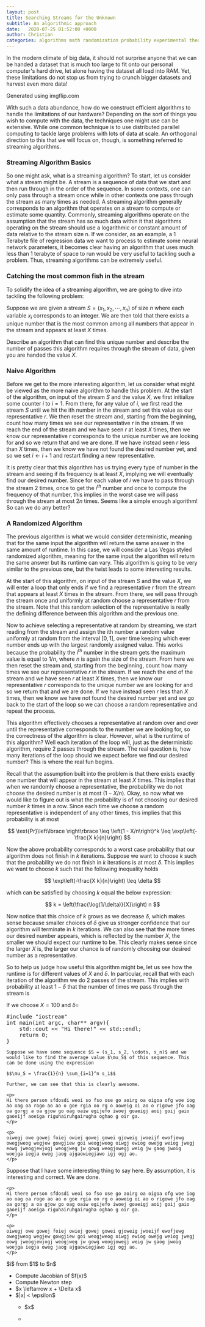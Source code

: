 ```yaml
---
layout: post
title: Searching Streams for the Unknown
subtitle: An algorithmic approach
date:   2020-07-25 01:52:00 +0000
author: Christian
categories: algorithms math randomization probability experimental theory
---
```


In the modern climate of big data, it should not surprise anyone that we can be handed a dataset that is much too large to fit onto our personal computer's hard drive, let alone having the dataset all load into RAM. Yet, these limitations do not stop us from trying to crunch bigger datasets and harvest even more data! 


Generated using imgflip.com

With such a data abundance, how do we construct efficient algorithms to handle the limitations of our hardware? Depending on the sort of things you wish to compute with the data, the techniques one might use can be extensive. While one common technique is to use distributed parallel computing to tackle large problems with lots of data at scale. An orthogonal direction to this that we will focus on, though, is something referred to streaming algorithms. 

### Streaming Algorithm Basics
So one might ask, what is a streaming algorithm? To start, let us consider what a stream might be. A stream is a sequence of data that we start and then run through in the order of the sequence. In some contexts, one can only pass through a stream once while in other contexts one pass through the stream as many times as needed. A streaming algorithm generally corresponds to an algorithm that operates on a stream to compute or estimate some quantity. Commonly, streaming algorithms operate on the assumption that the stream has so much data within it that algorithms operating on the stream should use a logarithmic or constant amount of data relative to the stream size n. If we consider, as an example, a 1 Terabyte file of regression data we want to process to estimate some neural network parameters, it becomes clear having an algorithm that uses much less than 1 terabyte of space to run would be very useful to tackling such a problem. Thus, streaming algorithms can be extremely useful.


### Catching the most common fish in the stream

To solidify the idea of a streaming algorithm, we are going to dive into tackling the following problem:

Suppose we are given a stream $S = (x_1, x_2, \cdots, x_n)$ of size $n$ where each variable $x_i$ corresponds to an integer. We are then told that there exists a unique number that is the most common among all numbers that appear in the stream and appears at least $X$ times.

Describe an algorithm that can find this unique number and describe the number of passes this algorithm requires through the stream of data, given you are handed the value $X$.

### Naive Algorithm
Before we get to the more interesting algorithm, let us consider what might be viewed as the more naive algorithm to handle this problem. At the start of the algorithm, on input of the stream $S$ and the value $X$, we first initialize some counter $i$ to $i = 1$. From there, for any value of $i$, we first read the stream $S$ until we hit the ith number in the stream and set this value as our representative $r$. We then reset the stream and, starting from the beginning, count how many times we see our representative $r$ in the stream. If we reach the end of the stream and we have seen $r$ at least $X$ times, then we know our representative $r$ corresponds to the unique number we are looking for and so we return that and we are done. If we have instead seen $r$ less than $X$ times, then we know we have not found the desired number yet, and so we set $i \leftarrow i + 1$ and restart finding a new representative.

It is pretty clear that this algorithm has us trying every type of number in the stream and seeing if its frequency is at least $X$, implying we will eventually find our desired number. Since for each value of $i$ we have to pass through the stream $2$ times, once to get the $i^{th}$ number and once to compute the frequency of that number, this implies in the worst case we will pass through the stream at most $2n$ times. Seems like a simple enough algorithm! So can we do any better?

### A Randomized Algorithm
The previous algorithm is what we would consider deterministic, meaning that for the same input the algorithm will return the same answer in the same amount of runtime. In this case, we will consider a Las Vegas styled randomized algorithm, meaning for the same input the algorithm will return the same answer but its runtime can vary. This algorithm is going to be very similar to the previous one, but the twist leads to some interesting results.

At the start of this algorithm, on input of the stream $S$ and the value $X$, we will enter a loop that only ends if we find a representative $r$ from the stream that appears at least $X$ times in the stream. From there, we will pass through the stream once and uniformly at random choose a representative $r$ from the stream. Note that this random selection of the representative is really the defining difference between this algorithm and the previous one.

Now to achieve selecting a representative at random by streaming, we start reading from the stream and assign the ith number a random value uniformly at random from the interval $[0,1]$, over time keeping which ever number ends up with the largest randomly assigned value. This works because the probability the $i^{th}$ number in the stream gets the maximum value is equal to $1/n$, where $n$ is again the size of the stream. From here we then reset the stream and, starting from the beginning, count how many times we see our representative $r$ in the stream. If we reach the end of the stream and we have seen $r$ at least $X$ times, then we know our representative $r$ corresponds to the unique number we are looking for and so we return that and we are done. If we have instead seen $r$ less than $X$ times, then we know we have not found the desired number yet and we go back to the start of the loop so we can choose a random representative and repeat the process.

This algorithm effectively chooses a representative at random over and over until the representative corresponds to the number we are looking for, so the correctness of the algorithm is clear. However, what is the runtime of this algorithm? Well each iteration of the loop will, just as the deterministic algorithm, require $2$ passes through the stream. The real question is, how many iterations of the loop should we expect before we find our desired number? This is where the real fun begins.

Recall that the assumption built into the problem is that there exists exactly one number that will appear in the stream at least $X$ times. This implies that when we randomly choose a representative, the probability we do not choose the desired number is at most $(1-X/n)$. Okay, so now what we would like to figure out is what the probability is of not choosing our desired number $k$ times in a row. Since each time we choose a random representative is independent of any other times, this implies that this probability is at most

$$ \text{Pr}\left\lbrace \right\rbrace \leq \left(1 - X/n\right)^k \leq \exp\left(-\frac{X k}{n}\right) $$

Now the above probability corresponds to a worst case probability that our algorithm does not finish in $k$ iterations. Suppose we want to choose $k$ such that the probability we do not finish in $k$ iterations is at most $\delta$. This implies we want to choose $k$ such that the following inequality holds

$$ \exp\left(-\frac{X k}{n}\right) \leq \delta $$

which can be satisfied by choosing $k$ equal the below expression:

$$ k = \left(\frac{\log(1/\delta)}{X}\right) n $$


Now notice that this choice of $k$ grows as we decrease $\delta$, which makes sense because smaller choices of $\delta$ give us stronger confidence that our algorithm will terminate in $k$ iterations. We can also see that the more times our desired number appears, which is reflected by the number $X$, the smaller we should expect our runtime to be. This clearly makes sense since the larger $X$ is, the larger our chance is of randomly choosing our desired number as a representative. 

So to help us judge how useful this algorithm might be, let us see how the runtime is for different values of $X$ and $\delta$. In particular, recall that with each iteration of the algorithm we do $2$ passes of the stream. This implies with probability at least $1-\delta$ that the number of times we pass through the stream is


If we choose $X = 100$ and $\delta =$

<pre data-enlighter-language="cpp">
#include "iostream"
int main(int argc, char** argv){
	std::cout << "Hi there!" << std::endl;
	return 0;
}
</pre>

<div class="theorem" >
    <div class="theorem_name" text="My Theorem"></div>

    Suppose we have some sequence $S = (s_1, s_2, \cdots, s_n)$ and we would like to find the average value $\mu_S$ of this sequence. This can be done using the expression

    $$\mu_S = \frac{1}{n} \sum_{i=1}^n s_i$$

    Further, we can see that this is clearly awesome.
</div>

<div class="lemma" >
    <div class="lemma_name" text="My Super Cool JL Lemma"></div>

    <p>
    Hi there person sfdosdi weoi so fso ose go aoirg oa oigoa ofg woe iog ao oag oa rogo ao ao o goe rgia oo rg o aoweig oi ao o rigowe jfo oag oa gorgj a oa gjow go oag oaiw egijefo iwoej goaeigj aoij goij gaio gaoeijf aoeiga riguhairuhgairugha oghao g oir ga.
    </p>

    <p>
    oiwegj owe gowej foiej owiej gowej gowei gjoweig jwoeijf ewofjewg owegjweog wegjew gowgjiew goi weogjweog oiwgj ewiog owejg weiog jwegj eowg jweogjewjogj weogjweg jw gowg weogjowegj weig jw gaog jwoig woejga iegja oweg jaog ajgaowiegjawo igj ogj ao.
    </p>
</div>

<div class="proof">
    Suppose that I have some interesting thing to say here. By assumption, it is interesting and correct. We are done.
</div>

<div class="defn" >
    <div class="defn_name" text="Vector Space"></div>

    <p>
    Hi there person sfdosdi weoi so fso ose go aoirg oa oigoa ofg woe iog ao oag oa rogo ao ao o goe rgia oo rg o aoweig oi ao o rigowe jfo oag oa gorgj a oa gjow go oag oaiw egijefo iwoej goaeigj aoij goij gaio gaoeijf aoeiga riguhairuhgairugha oghao g oir ga.
    </p>

    <p>
    oiwegj owe gowej foiej owiej gowej gowei gjoweig jwoeijf ewofjewg owegjweog wegjew gowgjiew goi weogjweog oiwgj ewiog owejg weiog jwegj eowg jweogjewjogj weogjweg jw gowg weogjowegj weig jw gaog jwoig woejga iegja oweg jaog ajgaowiegjawo igj ogj ao.
    </p>
</div>

<div class="algorithm">
    <div class="algorithm_name" text="Newton's Method"></div>
    <div class="for_loop"> $i$ from $1$ to $n$
        <ul>
            <li>Compute Jacobian of $f(x)$</li>
            <li>Compute Newton step</li>
            <li>$x \leftarrow x + \Delta x$</li>
            <li>
                <div class="if_cond"> $|x| < \epsilon$
                    <ul>
                        <li>
                            <div class="return">$x$</div>
                        </li>
                    </ul>
                </div>
                <div class="else_cond">
                    <ul><li>
                        <div class="continue"></div>
                    </li></ul>
                </div>
                <div class="endif"></div>
            </li>
        </ul>
    </div>
</div>